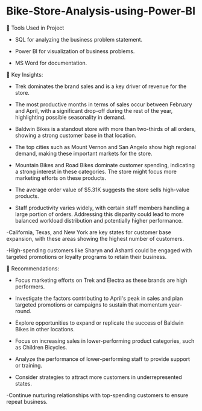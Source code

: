 # Bike-Store-Analysis-using-Power-BI

🔧 Tools Used in Project



- SQL for analyzing the business problem statement.

- Power BI for visualization of business problems.

- MS Word for documentation.



🌟 Key Insights:

- Trek dominates the brand sales and is a key driver of revenue for the store.

- The most productive months in terms of sales occur between February and April, with a significant drop-off during the rest of the year, highlighting possible seasonality in demand.

- Baldwin Bikes is a standout store with more than two-thirds of all orders, showing a strong customer base in that location.

- The top cities such as Mount Vernon and San Angelo show high regional demand, making these important markets for the store.

- Mountain Bikes and Road Bikes dominate customer spending, indicating a strong interest in these categories. The store might focus more marketing efforts on these products.

- The average order value of $5.31K suggests the store sells high-value products.

- Staff productivity varies widely, with certain staff members handling a large portion of orders. Addressing this disparity could lead to more balanced workload distribution and potentially higher performance.

-California, Texas, and New York are key states for customer base expansion, with these areas showing the highest number of customers.

-High-spending customers like Sharyn and Ashanti could be engaged with targeted promotions or loyalty programs to retain their business.


💬 Recommendations:

- Focus marketing efforts on Trek and Electra as these brands are high performers.

- Investigate the factors contributing to April's peak in sales and plan targeted promotions or campaigns to sustain that momentum year-round.

- Explore opportunities to expand or replicate the success of Baldwin Bikes in other locations.

- Focus on increasing sales in lower-performing product categories, such as Children Bicycles.

- Analyze the performance of lower-performing staff to provide support or training.

- Consider strategies to attract more customers in underrepresented states.

-Continue nurturing relationships with top-spending customers to ensure repeat business.
